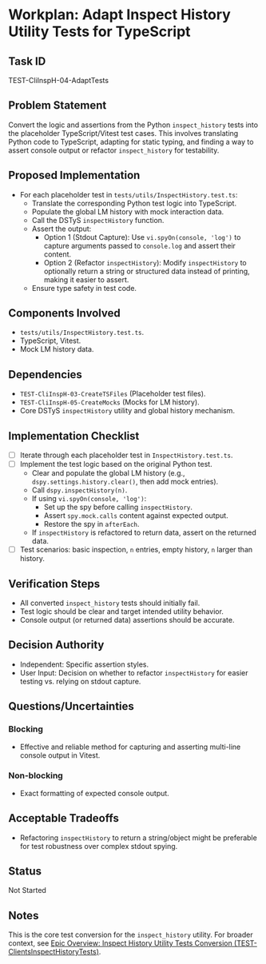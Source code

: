 # Workplan: Adapt Inspect History Utility Tests for TypeScript

## Task ID
TEST-CliInspH-04-AdaptTests

## Problem Statement
Convert the logic and assertions from the Python `inspect_history` tests into the placeholder TypeScript/Vitest test cases. This involves translating Python code to TypeScript, adapting for static typing, and finding a way to assert console output or refactor `inspect_history` for testability.

## Proposed Implementation
- For each placeholder test in `tests/utils/InspectHistory.test.ts`:
    - Translate the corresponding Python test logic into TypeScript.
    - Populate the global LM history with mock interaction data.
    - Call the DSTyS `inspectHistory` function.
    - Assert the output:
        - Option 1 (Stdout Capture): Use `vi.spyOn(console, 'log')` to capture arguments passed to `console.log` and assert their content.
        - Option 2 (Refactor `inspectHistory`): Modify `inspectHistory` to optionally return a string or structured data instead of printing, making it easier to assert.
    - Ensure type safety in test code.

## Components Involved
- `tests/utils/InspectHistory.test.ts`.
- TypeScript, Vitest.
- Mock LM history data.

## Dependencies
- `TEST-CliInspH-03-CreateTSFiles` (Placeholder test files).
- `TEST-CliInspH-05-CreateMocks` (Mocks for LM history).
- Core DSTyS `inspectHistory` utility and global history mechanism.

## Implementation Checklist
- [ ] Iterate through each placeholder test in `InspectHistory.test.ts`.
- [ ] Implement the test logic based on the original Python test.
    - Clear and populate the global LM history (e.g., `dspy.settings.history.clear()`, then add mock entries).
    - Call `dspy.inspectHistory(n)`.
    - If using `vi.spyOn(console, 'log')`:
        - Set up the spy before calling `inspectHistory`.
        - Assert `spy.mock.calls` content against expected output.
        - Restore the spy in `afterEach`.
    - If `inspectHistory` is refactored to return data, assert on the returned data.
- [ ] Test scenarios: basic inspection, `n` entries, empty history, `n` larger than history.

## Verification Steps
- All converted `inspect_history` tests should initially fail.
- Test logic should be clear and target intended utility behavior.
- Console output (or returned data) assertions should be accurate.

## Decision Authority
- Independent: Specific assertion styles.
- User Input: Decision on whether to refactor `inspectHistory` for easier testing vs. relying on stdout capture.

## Questions/Uncertainties
### Blocking
- Effective and reliable method for capturing and asserting multi-line console output in Vitest.

### Non-blocking
- Exact formatting of expected console output.

## Acceptable Tradeoffs
- Refactoring `inspectHistory` to return a string/object might be preferable for test robustness over complex stdout spying.

## Status
Not Started

## Notes
This is the core test conversion for the `inspect_history` utility.
For broader context, see [Epic Overview: Inspect History Utility Tests Conversion (TEST-ClientsInspectHistoryTests)](../../docs/planning/workplans/TEST-ClientsInspectHistoryTests.md).
